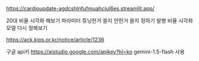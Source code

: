 https://cardioupdate-agdcshlnfufmuahcjul6es.streamlit.app/

20대 비율 시각화 해보기
파라미터 튜닝한거 쓸지 안한거 쓸지 정하기
발병 비율 시각화
모델 다시 정해보기

https://ack.kips.or.kr/notice/article/1236


구글 api키
https://aistudio.google.com/apikey?hl=ko
gemini-1.5-flash 사용
